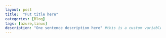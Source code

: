 ```yaml
---
layout: post
title:  "Put title here"
categories: [Blog]
tags: [azure,linux]
description: "One sentence description here" #this is a custom variable meant for a short description to be displayed on home page
---
```

<!-- begin_excerpt -->
<!-- end_excerpt -->

<!-- 
{% highlight bash %}
#code sample here
{% endhighlight %}
-->

